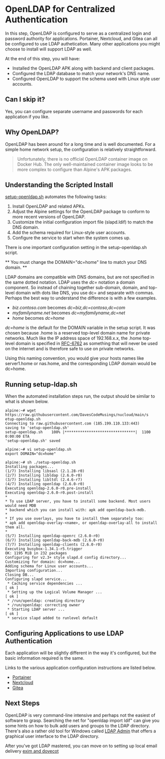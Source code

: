 # OpenLDAP for Centralized Authentication
In this step, OpenLDAP is configured to serve as a centralized login and password authority for applications. Portainer, Nextcloud, and Gitea can all be configured to use LDAP authetication. Many other applications you might choose to install will support LDAP as well.

At the end of this step, you will have:
* Installed the OpenLDAP APK along with backend and client packages.
* Configured the LDAP database to match your network's DNS name.
* Configured OpenLDAP to support the schema used with Linux style user accounts.

## Can I skip it?
Yes, you can configure separate username and passwords for each application if you like.

## Why OpenLDAP?
OpenLDAP has been around for a long time and is well documented. For a simple home network setup, the configuration is relatively straightforward.

>Unfortunately, there is no official OpenLDAP container image on Docker Hub. The only well-maintained container image looks to be more complex to configure than Alpine's APK packages.

## Understanding the Scripted Install
[setup-openldap.sh](https://raw.githubusercontent.com/DavesCodeMusings/nucloud/main/setup-openldap.sh) automates the following tasks:
1. Install OpenLDAP and related APKs.
2. Adjust the Alpine settings for the OpenLDAP package to conform to more recent versions of OpenLDAP.
3. Customize the initial configuration import file (slapd.ldif) to match the DNS domain.
4. Add the schema required for Linux-style user accounts.
5. Configure the service to start when the system comes up.

There is one important configuration setting in the setup-openldap.sh script.

** You must change the DOMAIN="dc=home" line to match your DNS domain. **

LDAP domains are compatible with DNS domains, but are not specified in the same dotted notation. LDAP uses the _dc=_ notation a domain component. So instead of chaining together sub-domain, domain, and top-level domain with dots like DNS, you use dc= and separate with commas. Perhaps the best way to understand the difference is with a few examples.

* _biz.contoso.com_ becomes _dc=biz,dc=contoso,dc=com_
* _myfamilyname.net_ becomes _dc=myfamilyname,dc=net_
* _home_ becomes _dc=home_

_dc=home_ is the default for the DOMAIN variable in the setup script. It was chosen because .home is a reserved top-level domain name for private networks. Much like the IP address space of 192.168.x.x, the .home top-level domain is specified in [RFC-6762](https://www.rfc-editor.org/rfc/rfc6762#appendix-G) as something that will never be used on the internet and is therefore safe to use on private networks.

Using this naming convention, you would give your hosts names like server1.home or nas.home, and the corresponding LDAP domain would be dc=home.

## Running setup-ldap.sh

When the automated installation steps run, the output should be similar to what is shown below.

```
alpine:~# wget https://raw.githubusercontent.com/DavesCodeMusings/nucloud/main/s
etup-openldap.sh
Connecting to raw.githubusercontent.com (185.199.110.133:443)
saving to 'setup-openldap.sh'
setup-openldap.sh    100% |********************************|  1100  0:00:00 ETA
'setup-openldap.sh' saved

alpine:~# vi setup-openldap.sh
export DOMAIN="dc=home"

alpine:~# sh ./setup-openldap.sh
Installing packages...
(1/7) Installing libsasl (2.1.28-r0)
(2/7) Installing libldap (2.6.0-r0)
(3/7) Installing libltdl (2.4.6-r7)
(4/7) Installing openldap (2.6.0-r0)
Executing openldap-2.6.0-r0.pre-install
Executing openldap-2.6.0-r0.post-install
*
* To use LDAP server, you have to install some backend. Most users would need MDB
* backend which you can install with: apk add openldap-back-mdb.
*
* If you use overlays, you have to install them separately too:
* apk add openldap-overlay-<name>, or openldap-overlay-all to install them all.
*
(5/7) Installing openldap-openrc (2.6.0-r0)
(6/7) Installing openldap-back-mdb (2.6.0-r0)
(7/7) Installing openldap-clients (2.6.0-r0)
Executing busybox-1.34.1-r5.trigger
OK: 1195 MiB in 232 packages
Configuring for v2.3+ style slapd.d config directory...
Customizing for domain: dc=home...
Adding schema for Linux user accounts...
Importing configuration...
Closing DB...
Configuring slapd service...
 * Caching service dependencies ...                                   [ ok ]
 * Setting up the Logical Volume Manager ...                          [ ok ]
 * /run/openldap: creating directory
 * /run/openldap: correcting owner
 * Starting LDAP server ...                                           [ ok ]
 * service slapd added to runlevel default

```

## Configuring Applications to use LDAP Authentication

Each application will be slightly different in the way it's configured, but the basic information required is the same.

Links to the various application configuration instructions are listed below.
* [Portainer](https://docs.portainer.io/admin/settings/authentication/ldap)
* [Nextcloud](https://docs.nextcloud.com/server/19/admin_manual/configuration_user/user_auth_ldap.html)
* [Gitea](https://docs.gitea.com/next/usage/authentication)

## Next Steps

OpenLDAP is very command-line intensive and perhaps not the easiest of software to grasp. Searching the net for "openldap import ldif" can give you some hints on how to bulk add users and groups to the LDAP directory. There's also a rather old tool for Windows called [LDAP Admin](http://www.ldapadmin.org/) that offers a graphical user interface to the LDAP directory.

After you've got LDAP mastered, you can move on to setting up local email delivery [exim and dovecot](06_Exim_Dovecot.md)
